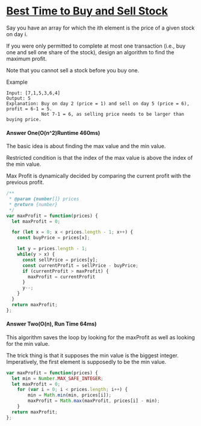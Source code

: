 # [Best Time to Buy and Sell Stock](https://leetcode.com/problems/best-time-to-buy-and-sell-stock/)
Say you have an array for which the ith element is the price of a given stock on day i.

If you were only permitted to complete at most one transaction (i.e., buy one and sell one share of the stock), design an algorithm to find the maximum profit.

Note that you cannot sell a stock before you buy one.

Example
```
Input: [7,1,5,3,6,4]
Output: 5
Explanation: Buy on day 2 (price = 1) and sell on day 5 (price = 6), profit = 6-1 = 5.
             Not 7-1 = 6, as selling price needs to be larger than buying price.
```

#### Answer One(O(n^2)Runtime 460ms)
The basic idea is about finding the max value and the min value.

Restricted condition is that the index of the max value is above the index of the min value.

Max Profit is dynamically decided by comparing the current profit with the previous profit.

```javascript
/**
 * @param {number[]} prices
 * @return {number}
 */
var maxProfit = function(prices) {
  let maxProfit = 0;

  for (let x = 0; x < prices.length - 1; x++) {
    const buyPrice = prices[x];

    let y = prices.length - 1;
    while(y > x) {
      const sellPrice = prices[y];
      const currentProfit = sellPrice - buyPrice;
      if (currentProfit > maxProfit) {
        maxProfit = currentProfit
      }
      y--;
    }
  }
  return maxProfit;
};
```


#### Answer Two(O(n), Run Time 64ms)
This algorithm saves the loop by looking for the maxProfit as well as looking for the min value.

The trick thing is that it supposes the min value is the biggest integer. Imperatively, the first element is supposedly to be the min value.
```javascript
var maxProfit = function(prices) {
  let min = Number.MAX_SAFE_INTEGER;
  let maxProfit = 0;
    for (var i = 0; i < prices.length; i++) {
        min = Math.min(min, prices[i]);
        maxProfit = Math.max(maxProfit, prices[i] - min);
    }
  return maxProfit;
};
```
